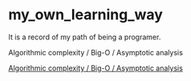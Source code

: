 # my_own_learning_way
It is a record of my path of being a programer.

Algorithmic complexity / Big-O / Asymptotic analysis

[Algorithmic complexity / Big-O / Asymptotic analysis](url)



